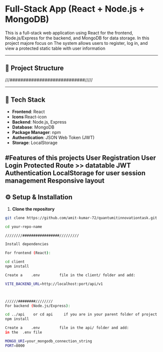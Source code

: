 # Full-Stack App (React + Node.js + MongoDB)

This is a full-stack web application using React for the frontend, Node.js/Express for the backend, and MongoDB for data storage.
In this project majore focus on The system allows users to register, log in, and view a protected static table with user information

---

## 📁 Project Structure


///############################/////

---

## 🧰 Tech Stack

- **Frontend**: React
- **Icons**:React-icon
- **Backend**: Node.js, Express
- **Database**: MongoDB
- **Package Manager**: npm
- **Authentication**: JSON Web Token (JWT)
- **Storage**: LocalStorage


#Features of this projects
User Registration
User Login
Protected Route >> datatable
JWT Authentication
LocalStorage for user session management
Responsive layout
---



## ⚙️ Setup & Installation

1. **Clone the repository**

```bash
git clone https://github.com/amit-kumar-72/quantumitinnovationtask.git

cd your-repo-name

////////#################/////////

Install dependencies

For frontend (React):

cd client
npm install

Create a    .env         file in the client/ folder and add:

VITE_BACKEND_URL=http://localhost:port/api/v1



//////########////////
For backend (Node.js/Express):

cd ../api    or cd api     if you are in your parent folder of project
npm install

Create a    .env         file in the api/ folder and add:
in the  .env file

MONGO_URI=your_mongodb_connection_string
PORT=8000
